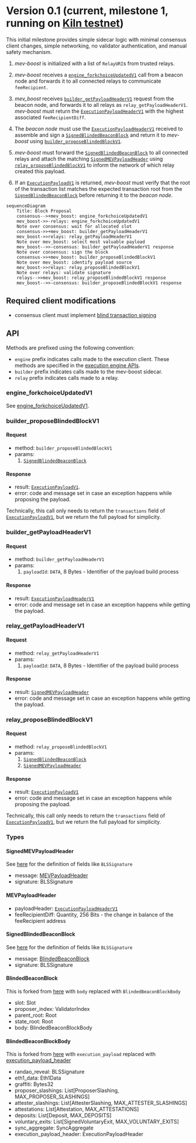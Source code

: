 # Version 0.1 (current, milestone 1, running on [Kiln testnet](https://kiln.themerge.dev/))

This initial milestone provides simple sidecar logic with minimal consensus client changes, simple networking, no validator authentication, and manual safety mechanism.

1. _mev-boost_ is initialized with a list of `RelayURI`s from trusted relays.

2. _mev-boost_ receives a [`engine_forkchoiceUpdatedV1`](#engine_forkchoiceupdatedv1) call from a beacon node and forwards it to all connected relays to communicate `feeRecipient`.

3. _mev_boost_ receives [`builder_getPayloadHeaderV1`](#builder_getpayloadheaderv1) request from the beacon node, and forwards it to all relays as `relay_getPayloadHeaderV1`. _mev-boost_ must return the [`ExecutionPayloadHeaderV1`](https://github.com/ethereum/consensus-specs/blob/v1.1.10/specs/bellatrix/beacon-chain.md#executionpayloadheader) with the highest associated `feeRecipientDiff`.

4. The _beacon node_ must use the [`ExecutionPayloadHeaderV1`](https://github.com/ethereum/consensus-specs/blob/v1.1.6/specs/merge/beacon-chain.md#executionpayloadheader) received to assemble and sign a [`SignedBlindedBeaconBlock`](#signedblindedbeaconblock) and return it to _mev-boost_ using [`builder_proposeBlindedBlockV1`](#builder_proposeblindedblockv1).

5. _mev-boost_ must forward the [`SignedBlindedBeaconBlock`](#signedblindedbeaconblock) to all connected relays and attach the matching [`SignedMEVPayloadHeader`](#signedmevpayloadheader) using [`relay_proposeBlindedBlockV1`](#relay_proposeblindedblockv1) to inform the network of which relay created this payload.

6. If an [`ExecutionPayloadV1`](https://github.com/ethereum/consensus-specs/blob/v1.1.6/specs/merge/beacon-chain.md#executionpayload) is returned, _mev-boost_ must verify that the root of the transaction list matches the expected transaction root from the [`SignedBlindedBeaconBlock`](#signedblindedbeaconblock) before returning it to the _beacon node_.

```mermaid
sequenceDiagram
    Title: Block Proposal
    consensus-->+mev_boost: engine_forkchoiceUpdatedV1
    mev_boost->>-relays: engine_forkchoiceUpdatedV1
    Note over consensus: wait for allocated slot
    consensus->>+mev_boost: builder_getPayloadHeaderV1
    mev_boost->>relays: relay_getPayloadHeaderV1
    Note over mev_boost: select most valuable payload
    mev_boost-->>-consensus: builder_getPayloadHeaderV1 response
    Note over consensus: sign the block
    consensus->>+mev_boost: builder_proposeBlindedBlockV1
    Note over mev_boost: identify payload source
    mev_boost->>relays: relay_proposeBlindedBlockV1
    Note over relays: validate signature
    relays-->>mev_boost: relay_proposeBlindedBlockV1 response
    mev_boost-->>-consensus: builder_proposeBlindedBlockV1 response
```

## Required client modifications

- consensus client must implement [blind transaction signing](https://hackmd.io/@paulhauner/H1XifIQ_t#Change-1-Blind-Transaction-Signing)

## API

Methods are prefixed using the following convention:

- `engine` prefix indicates calls made to the execution client. These methods are specified in the [execution engine APIs](https://github.com/ethereum/execution-apis/blob/v1.0.0-alpha.8/src/engine/specification.md).
- `builder` prefix indicates calls made to the mev-boost sidecar.
- `relay` prefix indicates calls made to a relay.

### engine_forkchoiceUpdatedV1

See [engine_forkchoiceUpdatedV1](https://github.com/ethereum/execution-apis/blob/v1.0.0-alpha.8/src/engine/specification.md#engine_forkchoiceupdatedv1).

### builder_proposeBlindedBlockV1

#### Request

- method: `builder_proposeBlindedBlockV1`
- params:
  1. [`SignedBlindedBeaconBlock`](#signedblindedbeaconblock)

#### Response

- result: [`ExecutionPayloadV1`](https://github.com/ethereum/consensus-specs/blob/v1.1.10/specs/bellatrix/beacon-chain.md#executionpayload).
- error: code and message set in case an exception happens while proposing the payload.

Technically, this call only needs to return the `transactions` field of [`ExecutionPayloadV1`](https://github.com/ethereum/consensus-specs/blob/v1.1.10/specs/bellatrix/beacon-chain.md#executionpayload), but we return the full payload for simplicity.

### builder_getPayloadHeaderV1

#### Request

- method: `builder_getPayloadHeaderV1`
- params:
  1. `payloadId`: `DATA`, 8 Bytes - Identifier of the payload build process

#### Response

- result: [`ExecutionPayloadHeaderV1`](https://github.com/ethereum/consensus-specs/blob/v1.1.10/specs/bellatrix/beacon-chain.md#executionpayloadheader)
- error: code and message set in case an exception happens while getting the payload.

### relay_getPayloadHeaderV1

#### Request

- method: `relay_getPayloadHeaderV1`
- params:
  1. `payloadId`: `DATA`, 8 Bytes - Identifier of the payload build process

#### Response

- result: [`SignedMEVPayloadHeader`](#signedmevpayloadheader)
- error: code and message set in case an exception happens while getting the payload.

### relay_proposeBlindedBlockV1

#### Request

- method: `relay_proposeBlindedBlockV1`
- params:
  1. [`SignedBlindedBeaconBlock`](#signedblindedbeaconblock)
  2. [`SignedMEVPayloadHeader`](#signedmevpayloadheader)

#### Response

- result: [`ExecutionPayloadV1`](https://github.com/ethereum/consensus-specs/blob/v1.1.10/specs/bellatrix/beacon-chain.md#executionpayload)
- error: code and message set in case an exception happens while proposing the payload.

Technically, this call only needs to return the `transactions` field of [`ExecutionPayloadV1`](https://github.com/ethereum/consensus-specs/blob/v1.1.10/specs/bellatrix/beacon-chain.md#executionpayload), but we return the full payload for simplicity.

### Types

#### SignedMEVPayloadHeader

See [here](https://github.com/ethereum/consensus-specs/blob/v1.1.10/specs/phase0/beacon-chain.md#custom-types) for the definition of fields like `BLSSignature`

- message: [MEVPayloadHeader](#mevpayloadheader)
- signature: BLSSignature

#### MEVPayloadHeader

- payloadHeader: [`ExecutionPayloadHeaderV1`](https://github.com/ethereum/consensus-specs/blob/v1.1.10/specs/bellatrix/beacon-chain.md#executionpayloadheader)
- feeRecipientDiff: Quantity, 256 Bits - the change in balance of the feeRecipient address

#### SignedBlindedBeaconBlock

See [here](https://github.com/ethereum/consensus-specs/blob/v1.1.10/specs/phase0/beacon-chain.md#custom-types) for the definition of fields like `BLSSignature`

- message: [BlindedBeaconBlock](#blindedbeaconblock)
- signature: BLSSignature

#### BlindedBeaconBlock

This is forked from [here](https://github.com/ethereum/consensus-specs/blob/v1.1.10/specs/phase0/beacon-chain.md#beaconblock) with `body` replaced with `BlindedBeaconBlockBody`

- slot: Slot
- proposer_index: ValidatorIndex
- parent_root: Root
- state_root: Root
- body: BlindedBeaconBlockBody

#### BlindedBeaconBlockBody

This is forked from [here](https://github.com/ethereum/consensus-specs/blob/v1.1.10/specs/merge/beacon-chain.md#beaconblockbody) with `execution_payload` replaced with [execution_payload_header](https://github.com/ethereum/consensus-specs/blob/v1.1.10/specs/bellatrix/beacon-chain.md#executionpayloadheader)

- randao_reveal: BLSSignature
- eth1_data: Eth1Data
- graffiti: Bytes32
- proposer_slashings: List[ProposerSlashing, MAX_PROPOSER_SLASHINGS]
- attester_slashings: List[AttesterSlashing, MAX_ATTESTER_SLASHINGS]
- attestations: List[Attestation, MAX_ATTESTATIONS]
- deposits: List[Deposit, MAX_DEPOSITS]
- voluntary_exits: List[SignedVoluntaryExit, MAX_VOLUNTARY_EXITS]
- sync_aggregate: SyncAggregate
- execution_payload_header: ExecutionPayloadHeader
